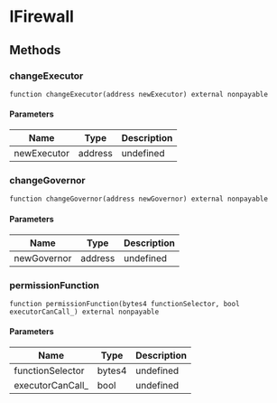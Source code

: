 # IFirewall









## Methods

### changeExecutor

```solidity
function changeExecutor(address newExecutor) external nonpayable
```





#### Parameters

| Name | Type | Description |
|---|---|---|
| newExecutor | address | undefined |

### changeGovernor

```solidity
function changeGovernor(address newGovernor) external nonpayable
```





#### Parameters

| Name | Type | Description |
|---|---|---|
| newGovernor | address | undefined |

### permissionFunction

```solidity
function permissionFunction(bytes4 functionSelector, bool executorCanCall_) external nonpayable
```





#### Parameters

| Name | Type | Description |
|---|---|---|
| functionSelector | bytes4 | undefined |
| executorCanCall_ | bool | undefined |




